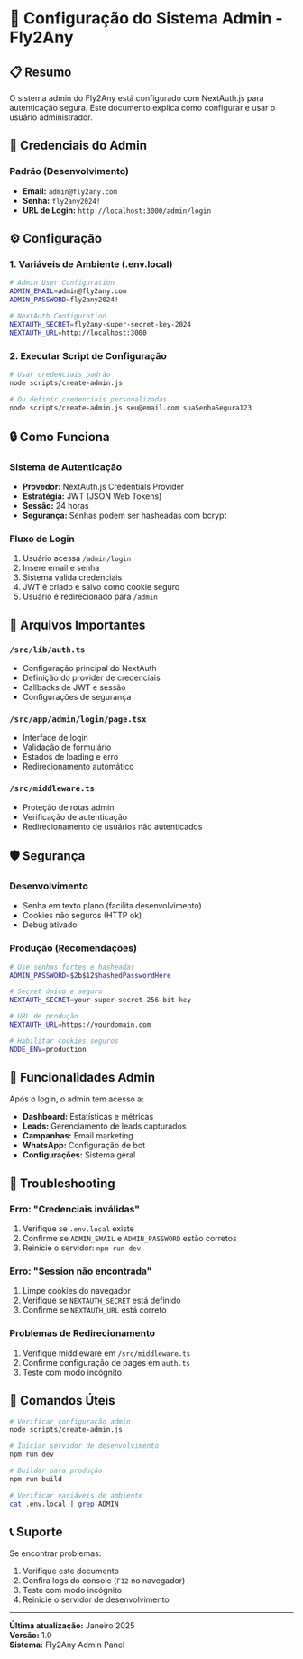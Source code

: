 # 🔐 Configuração do Sistema Admin - Fly2Any

## 📋 Resumo

O sistema admin do Fly2Any está configurado com NextAuth.js para autenticação segura. Este documento explica como configurar e usar o usuário administrador.

## 🚀 Credenciais do Admin

### **Padrão (Desenvolvimento)**
- **Email:** `admin@fly2any.com`
- **Senha:** `fly2any2024!`
- **URL de Login:** `http://localhost:3000/admin/login`

## ⚙️ Configuração

### 1. Variáveis de Ambiente (.env.local)

```bash
# Admin User Configuration
ADMIN_EMAIL=admin@fly2any.com
ADMIN_PASSWORD=fly2any2024!

# NextAuth Configuration
NEXTAUTH_SECRET=fly2any-super-secret-key-2024
NEXTAUTH_URL=http://localhost:3000
```

### 2. Executar Script de Configuração

```bash
# Usar credenciais padrão
node scripts/create-admin.js

# Ou definir credenciais personalizadas
node scripts/create-admin.js seu@email.com suaSenhaSegura123
```

## 🔒 Como Funciona

### Sistema de Autenticação
- **Provedor:** NextAuth.js Credentials Provider
- **Estratégia:** JWT (JSON Web Tokens)
- **Sessão:** 24 horas
- **Segurança:** Senhas podem ser hasheadas com bcrypt

### Fluxo de Login
1. Usuário acessa `/admin/login`
2. Insere email e senha
3. Sistema valida credenciais
4. JWT é criado e salvo como cookie seguro
5. Usuário é redirecionado para `/admin`

## 📁 Arquivos Importantes

### `/src/lib/auth.ts`
- Configuração principal do NextAuth
- Definição do provider de credenciais
- Callbacks de JWT e sessão
- Configurações de segurança

### `/src/app/admin/login/page.tsx`  
- Interface de login
- Validação de formulário
- Estados de loading e erro
- Redirecionamento automático

### `/src/middleware.ts`
- Proteção de rotas admin
- Verificação de autenticação
- Redirecionamento de usuários não autenticados

## 🛡️ Segurança

### Desenvolvimento
- Senha em texto plano (facilita desenvolvimento)
- Cookies não seguros (HTTP ok)
- Debug ativado

### Produção (Recomendações)
```bash
# Use senhas fortes e hasheadas
ADMIN_PASSWORD=$2b$12$hashedPasswordHere

# Secret único e seguro
NEXTAUTH_SECRET=your-super-secret-256-bit-key

# URL de produção
NEXTAUTH_URL=https://yourdomain.com

# Habilitar cookies seguros
NODE_ENV=production
```

## 🎯 Funcionalidades Admin

Após o login, o admin tem acesso a:

- **Dashboard:** Estatísticas e métricas
- **Leads:** Gerenciamento de leads capturados
- **Campanhas:** Email marketing
- **WhatsApp:** Configuração de bot
- **Configurações:** Sistema geral

## 🚨 Troubleshooting

### Erro: "Credenciais inválidas"
1. Verifique se `.env.local` existe
2. Confirme se `ADMIN_EMAIL` e `ADMIN_PASSWORD` estão corretos
3. Reinicie o servidor: `npm run dev`

### Erro: "Session não encontrada"
1. Limpe cookies do navegador
2. Verifique se `NEXTAUTH_SECRET` está definido
3. Confirme se `NEXTAUTH_URL` está correto

### Problemas de Redirecionamento
1. Verifique middleware em `/src/middleware.ts`
2. Confirme configuração de pages em `auth.ts`
3. Teste com modo incógnito

## 🔧 Comandos Úteis

```bash
# Verificar configuração admin
node scripts/create-admin.js

# Iniciar servidor de desenvolvimento
npm run dev

# Buildar para produção
npm run build

# Verificar variáveis de ambiente
cat .env.local | grep ADMIN
```

## 📞 Suporte

Se encontrar problemas:

1. Verifique este documento
2. Confira logs do console (`F12` no navegador)
3. Teste com modo incógnito
4. Reinicie o servidor de desenvolvimento

---

**Última atualização:** Janeiro 2025  
**Versão:** 1.0  
**Sistema:** Fly2Any Admin Panel